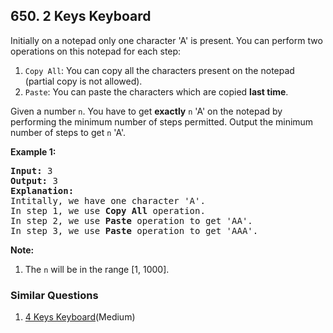 ## 650. 2 Keys Keyboard

<p>
Initially on a notepad only one character 'A' is present. You can perform two operations on this notepad for each step: 
<ol>
<li><code>Copy All</code>: You can copy all the characters present on the notepad (partial copy is not allowed).</li>
<li><code>Paste</code>: You can paste the characters which are copied <b>last time</b>.</li>
</ol>
</p>

<p>
Given a number <code>n</code>. You have to get <b>exactly</b> <code>n</code> 'A' on the notepad by performing the minimum number of steps permitted. Output the minimum number of steps to get <code>n</code> 'A'. 
</p>

<p><b>Example 1:</b><br />
<pre>
<b>Input:</b> 3
<b>Output:</b> 3
<b>Explanation:</b>
Intitally, we have one character 'A'.
In step 1, we use <b>Copy All</b> operation.
In step 2, we use <b>Paste</b> operation to get 'AA'.
In step 3, we use <b>Paste</b> operation to get 'AAA'.
</pre>
</p>


<p><b>Note:</b><br>
<ol>
<li>The <code>n</code> will be in the range [1, 1000].</li>
</ol>
</p>

### Similar Questions
  1. [4 Keys Keyboard](https://github.com/openset/leetcode/tree/master/solution/4-keys-keyboard)(Medium)
